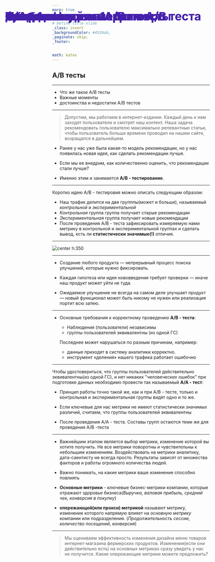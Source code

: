 ```yaml
---
marp: true


# Define title slide
_class: invert
_backgroundColor: #4520ab;
_paginate: skip;
_footer: 


math: katex
---
```


<style>
img[alt~="center"] {
  display: block;
  margin: 0 auto;
}
h1 {
  position: absolute;
  left: 77px;
  top: 20px;
  right: 80px;
  height: 70px;
  line-height: 70px;
  margin-bottom: 20px;
  color: #4520ab;
  font-size: 28pt
}

a {
  color: #4520ab;
}
</style>

# Фаза 1 • Неделя 1 • Четверг

##  A/B тесты 


---

<!--- backgroundColor: white --->
<!--- paginate: true --->
<!-- header: "![](aux/Elbrus-bootcamp-RU.png)" -->

<style>
header {
    height: 675px;
    right: 20px;
    /* margin-bottom: 80px; */
}
header img {
    height: 60px;
    float: right;
 }
</style>

# Сегодня


* Что же такое A/B тесты
* Важные моменты 
* достоинства и недостатки A/B тестов


---

# Введение

> Допустим, мы работаем в интернет-издании. Каждый день к нам заходят пользователи и смотрят наш контент. Наша задача рекомендовать пользователю максимально релевантные статьи, чтобы пользователь больше времени проводил на нашем сайте, возращался в дальнейшем.

* Ранее у нас уже была какая-то модель рекомендации, но у нас появилась новая идея, как сделать рекомендации лучше.

* Если мы ее внедрим, как количественно оценить, что рекомендации стали лучше?

* Именно этим и занимается **A/B - тестирование**.


---
# Обобщенный алгоритм A/B теста

Коротко идею A/B - тестировия можно описать следующим образом:

* Наш трафик делится на две групппы(может и больше), называемый _контрольной_ и _экспериментальной_
* _Контрольная_ группа группа получает старые рекомендации
* _Экспериментальная_ группа получает новые рекомендации
* После проведения A/B - теста зафиксировать измеряемую нами метрику в контрольной и экспериментальной группах и сделать вывод, есть ли **статистически значимые(!)** отличия.


---
# Обобщенный алгоритм A/B теста

![center h:350](https://i2.wp.com/mlinproduction.com/wp-content/uploads/2020/05/ui-ab-test.png?w=826&ssl=1)

---
# Для чего нужны A/B - тесты

* Создание любого продукта — непрерывный процесс поиска улучшений, которые нужно фиксировать.

* Каждая гипотеза или идея нововведения требует проверки — иначе наш продукт может уйти не туда.

* Ожидаемое улучшение не всегда на самом деле улучшает продукт — новый функционал может быть никому не нужен или реализация портит всю затею.

---

# Требования

* Основные требования к корректному проведению **A/B - теста**:

    - Наблюдения (пользователи) независимы
    - группы пользователей эквивалентны (из одной ГС)  
    
    Последнее может нарушаться по разным причинам, например:
    
    - данные приходят в систему аналитики корректно.
    - инструмент «деления» нашего трафика работает ошибочно

---

# A/A - тест

Чтобы удостовериться, что группы пользователей действительно эквивалентны(из одной ГС), и нет никаких "человеческих ошибок" при подготовке данных необходимо провести так называемый **А/А - тест**:

* Принцип работы точно такой же, как и при А/B - тесте, только и контрольная и экспериментальная группы видят одно и то же.

* Если ключевые для нас метрики не имеют статистически значимых различий, считаем, что группы пользователей эквивалентны

* После проведения А/А - теста. Составы групп остаются теми же для проведения А/B -теста

--- 

# Опережающие метрики

* Важнейшим этапом является выбор метрики, изменение которой вы хотите получить. Не все метрики поворотны и чувствительны к небольшим изменениям. Воздействовать на метрики аналитику, дата-саентисту не всегда просто. Результаты зависят от множества факторов и работы огромного количества людей.

* Важно понимать, на какие метрики ваше изменение способно повлиять

* __Основные метрики__ - ключевые бизнес-метрики компании, которые отражают здоровье бизнеса(_Выручка, валовая прибыль, средний чек, конверсия в покупку_)

* **опережающей(или прокси) метрикой** называют метрику, изменение которого напрямую влияет на _основную метрику_ компании или подразделения.
(_Продолжительность сессии_, _количество посещений_, _конверсия_)
---

# Опережающие метрики

> Мы оцениваем эффективность изменения дизайна меню товаров интернет-магазина фермерских продуктов. Изменения(если они действительно есть) на основных метриках сразу увидеть у нас не получится. Какие опережающие метрики можете предложить?




